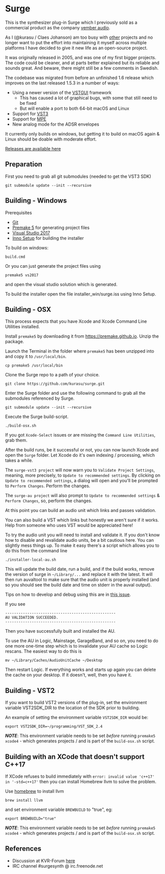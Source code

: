 # Surge

This is the synthesizer plug-in Surge which I previously sold as a commercial product as the company [vember audio](http://vemberaudio.se).

As I (@kurasu / Claes Johanson) am too busy with [other](http://bitwig.com) projects and no longer want to put the effort into maintaining it myself across multiple platforms I have decided to give it new life as an open-source project.

It was originally released in 2005, and was one of my first bigger projects. The code could be cleaner, and at parts better explained but its reliable and sounds great. And beware, there might still be a few comments in Swedish.

The codebase was migrated from before an unfinished 1.6 release which improves on the last released 1.5.3 in a number of ways:

* Using a newer version of the [VSTGUI](https://github.com/steinbergmedia/vstgui) framework
  * This has caused a lot of graphical bugs, with some that still need to be fixed
  * But will enable a port to both 64-bit macOS and Linux
* Support for [VST3](https://www.steinberg.net/en/company/technologies/vst3.html)
* Support for [MPE](https://www.midi.org/articles-old/midi-polyphonic-expression-mpe)
* New analog mode for the ADSR envelopes   

It currently only builds on windows, but getting it to build on macOS again & Linux should be doable with moderate effort.

[Releases are available here](https://github.com/kurasu/surge/releases)

## Preparation

First you need to grab all git submodules (needed to get the VST3 SDK)

```
git submodule update --init --recursive
```

## Building - Windows

Prerequisites

* [Git](https://git-scm.com/downloads)
* [Premake 5](https://premake.github.io/download.html#v5) for generating project files
* [Visual Studio 2017](https://visualstudio.microsoft.com/downloads/)
* [Inno Setup](http://jrsoftware.org/isdl.php) for building the installer

To build on windows:

```
build.cmd
```

Or you can just generate the project files using

```
premake5 vs2017
```

and open the visual studio solution which is generated.

To build the installer open the file installer_win/surge.iss using Inno Setup.

## Building - OSX

This process expects that you have Xcode and Xcode Command Line Utilities installed.

Install `premake5` by downloading it from  https://premake.github.io. Unzip the package.

Launch the Terminal in the folder where `premake5` has been unzipped into and copy it to `/usr/local/bin`.

```
cp premake5 /usr/local/bin
```
 
Clone the Surge repo to a path of your choice.

```
git clone https://github.com/kurasu/surge.git
```

Enter the Surge folder and use the following command to grab all the submodules referenced by Surge.

```
git submodule update --init --recursive
```

Execute the Surge build-script.

```
./build-osx.sh
```

If you got `Xcode-Select` issues or are missing the `Command Line Utilities`, grab them.

After the build runs, be it successful or not, you can now launch Xcode and open the `Surge` folder. Let Xcode do it's own indexing / processing, which takes a while.

The `surge-vst3 project` will now warn you to `Validate Project Settings`, meaning, more precisely, to `Update to recommended settings`. By clicking on `Update to recommended settings`, a dialog will open and you'll be prompted to `Perform Changes`. Perform the changes.

The `surge-au project` will also prompt to `Update to recommended settings` & `Perform Changes`, so, perform the changes.

At this point you can build an audio unit which links and passes validation. 

You can also build a VST which links but honestly we aren't sure if it works. Help from someone who uses VST would be appreciated here!

To try the audio unit you will need to install and validate it. If you don't know how to disable and revalidate audio units, be 
a bit cautious here. You can slightly mess things up. To make it easy there's a script which allows you to do this from the command line

```
./installer-local-au.sh
```

This will update the build date, run a build, and if the build works, remove the version of surge in `~/Library/...` 
and replace it with the latest. It will then run auvaltool to make sure that the audio unit is properly installed 
(and so you should see the build date and time on stderr in the auval output). 

Tips on how to develop and debug using this are in [this issue](https://github.com/kurasu/surge/issues/58).

If you see

```
--------------------------------------------------
AU VALIDATION SUCCEEDED.
--------------------------------------------------
```

Then you have successfully built and installed the AU. 

To use the AU in Logic, Mainstage, GarageBand, and so on, you need to do one more one-time step which is to invalidate your AU cache so Logic rescans. The easiest way to do this is

```
mv ~/Library/Caches/AudioUnitCache ~/Desktop
```

Then restart Logic. If everything works and starts up again you can delete the cache on your desktop. If it doesn't, well, then you have it.

## Building - VST2

If you want to build VST2 versions of the plug-in, set the environment variable VST2SDK_DIR to the location of the SDK prior to building.

An example of setting the environment variable `VST2SDK_DIR` would be:

```export VST2SDK_DIR=~/programming/VST_SDK_2.4```

***NOTE***: This environment variable needs to be set _before_ running `premake5 xcode4` - which generates projects / and is part of the `build-osx.sh` script.

## Building with an XCode that doesn't support C++17

If XCode refuses to build immediately with `error: invalid value 'c++17' in '-std=c++17'` then you can install Homebrew llvm to solve the problem.

Use [homebrew](https://brew.sh/) to install llvm

```brew install llvm```

and set environment variable `BREWBUILD` to "true", eg:

```export BREWBUILD="true"```

***NOTE***: This environment variable needs to be set _before_ running `premake5 xcode4` - which generates projects / and is part of the `build-osx.sh` script.

## References

  * Discussion at KVR-Forum [here](https://www.kvraudio.com/forum/viewtopic.php?f=1&t=511922)
  * IRC channel #surgesynth @ irc.freenode.net
